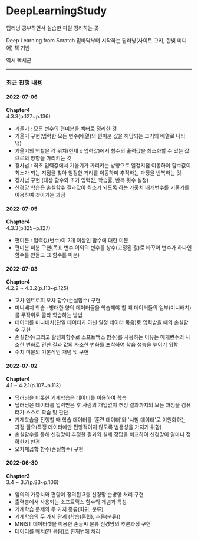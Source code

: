 # DeepLearningStudy

딥러닝 공부하면서 실습한 파일 정리하는 곳

Deep Learning from Scratch 밑바닥부터 시작하는 딥러닝(사이토 고키, 한빛 미디어) 책 기반

역시 빡세군

******

### 최근 진행 내용

#### 2022-07-06
**Chapter4**\
4.3.3(p.127~p.136)
- 기울기 : 모든 변수의 편미분을 벡터로 정리한 것
- 기울기 구현(입력한 모든 변수(배열)의 편미분 값을 해당되는 크기의 배열로 나타냄)
- 기울기의 역할은 각 위치(현재 x 입력값)에서 함수의 출력값을 최소화할 수 있는 값으로의 방향을 가리키는 것
- 경사법 : 최초 입력값에서 기울기가 가리키는 방향으로 일정지점 이동하여 함수값이 최소가 되는 지점을 찾아 일정한 거리를 이동하며 추적하는 과정을 반복하는 것
- 경사법 구현 (대상 함수와 초기 입력값, 학습률, 반복 횟수 설정)
- 신경망 학습은 손실함수 결과값이 최소가 되도록 하는 가중치 매개변수를 기울기를 이용하여 찾아가는 과정

#### 2022-07-05
**Chapter4**\
4.3.3(p.125~p.127)
- 편미분 : 입력값(변수)이 2개 이상인 함수에 대한 미분
- 편미분 미분 구현(목표 변수 이외의 변수를 상수(고정된 값)로 바꾸어 변수가 하나인 함수를 만들고 그 함수를 미분)


#### 2022-07-03
**Chapter4**\
4.2.2 ~ 4.3.2(p.113~p.125)
- 교차 엔트로피 오차 함수(손실함수) 구현
- 미니배치 학습 : 방대한 양의 데이터들을 학습해야 할 때 데이터들의 일부(미니배치)를 무작위로 골라 학습하는 방법
- 데이터를 미니배치(단일 데이터가 아닌 일정 데이터 묶음)로 입력받을 때의 손실함수 구현
- 손실함수(그리고 활성화함수로 소프트맥스 함수)를 사용하는 이유는 매개변수의 사소한 변화로 인한 결과 값의 사소한 변화를 포착하여 학습 성능을 높이기 위함
- 수치 미분의 기본적인 개념 및 구현


#### 2022-07-02
**Chapter4**\
4.1 ~ 4.2.1(p.107~p.113)
- 딥러닝을 비롯한 기계학습은 데이터를 이용하여 학습
- 딥러닝은 데이터를 입력받은 후 사람의 개입없이 추정 결과까지의 모든 과정을 컴퓨터가 스스로 학습 및 판단
- 기계학습을 진행할 때 학습 데이터를 '훈련 데이터'와 '시험 데이터'로 이원화하는 과정 필요(특정 데이터에만 편향적이지 않도록 범용성을 가지기 위함)
- 손실함수를 통해 신경망이 추정한 결과와 실제 정답을 비교하여 신경망이 얼마나 정확한지 판정
- 오차제곱합 함수(손실함수) 구현


#### 2022-06-30
**Chapter3**\
3.4 ~ 3.7(p.83~p.106)
- 임의의 가중치와 편향이 정의된 3층 신경망 순방향 처리 구현
- 출력층에서 사용되는 소프트맥스 함수의 개념과 특성
- 기계학습 문제의 두 가지 종류(회귀, 분류)
- 기계학습의 두 가지 단계 (학습(훈련), 추론(분류))
- MNIST 데이터셋을 이용한 손글씨 분류 신경망의 추론과정 구현
- 데이터를 배치(한 묶음)로 한꺼번에 처리




